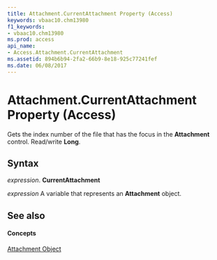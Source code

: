 ```yaml
---
title: Attachment.CurrentAttachment Property (Access)
keywords: vbaac10.chm13980
f1_keywords:
- vbaac10.chm13980
ms.prod: access
api_name:
- Access.Attachment.CurrentAttachment
ms.assetid: 894b6b94-2fa2-66b9-8e18-925c77241fef
ms.date: 06/08/2017
---
```



# Attachment.CurrentAttachment Property (Access)

Gets the index number of the file that has the focus in the **Attachment** control. Read/write **Long**.


## Syntax

 _expression_. **CurrentAttachment**

 _expression_ A variable that represents an **Attachment** object.


## See also


#### Concepts


[Attachment Object](attachment-object-access.md)

